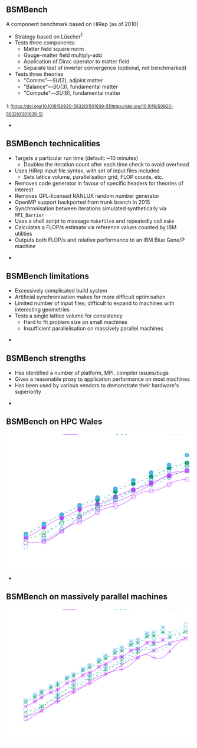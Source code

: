 ## BSMBench

A component benchmark based on HiRep (as of 2010)

* Strategy based on Lüscher<sup>1</sup>
* Tests three components:
  * Matter field square norm
  * Gauge-matter field multiply-add
  * Application of Dirac operator to matter field
  * Separate test of inverter convergence (optional, not benchmarked)
* Tests three theories
  * "Comms"&mdash;$SU(2)$, adjoint matter
  * "Balance"&mdash;$SU(3)$, fundamental matter
  * "Compute"&mdash;$SU(6)$, fundamental matter

<sub>1: [https://doi.org/10.1016/S0920-5632(01)01639-5](https://doi.org/10.1016/S0920-5632(01)01639-5)</sub>

-

## BSMBench technicalities

* Targets a particular run time (default: ~10 minutes)
  * Doubles the iteration count after each time check to avoid overhead
* Uses HiRep input file syntax, with set of input files included
  * Sets lattice volume, parallelisation grid, FLOP counts, etc.
* Removes code generator in favour of specific headers for theories of interest
* Removes GPL-licensed RANLUX random number generator
* OpenMP support backported from trunk branch in 2015
* Synchronisation between iterations simulated synthetically via `MPI_Barrier`
* Uses a shell script to massage `Makefile`s and repeatedly call `make`
* Calculates a FLOP/s estimate via reference values counted by IBM utilities
* Outputs both FLOP/s and relative performance to an IBM Blue Gene/P machine

-

## BSMBench limitations

* Excessively complicated build system
* Artificial synchronisation makes for more difficult optimisation
* Limited number of input files; difficult to expand to machines with
  interesting geometries
* Tests a single lattice volume for consistency
  * Hard to fit problem size on small machines
  * Insufficient parallelisation on massively parallel machines

-

## BSMBench strengths

* Has identified a number of platform, MPI, compiler issues/bugs
* Gives a reasonable proxy to application performance on most machines
* Has been used by various vendors to demonstrate their hardware's superiority

-

## BSMBench on HPC Wales

![A scatter plot of BSMBench results on HPC Wales](images/bsmbench-hpcw.svg)<!-- .element width="1200px" -->

-

## BSMBench on massively parallel machines

![A scatter plot of BSMBench results on Blue Gene and Fujitsu FX10 machines](images/bsmbench-bg.svg)<!-- .element width="1200px" -->
